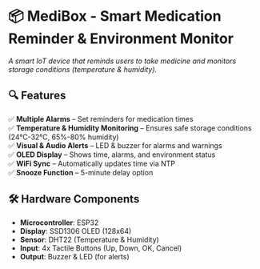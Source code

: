 # 📦 MediBox - Smart Medication Reminder & Environment Monitor

*A smart IoT device that reminds users to take medicine and monitors storage conditions (temperature & humidity).*



## 🔍 Features
✅ **Multiple Alarms** – Set reminders for medication times  
✅ **Temperature & Humidity Monitoring** – Ensures safe storage conditions (24°C-32°C, 65%-80% humidity)  
✅ **Visual & Audio Alerts** – LED & buzzer for alarms and warnings  
✅ **OLED Display** – Shows time, alarms, and environment status  
✅ **WiFi Sync** – Automatically updates time via NTP  
✅ **Snooze Function** – 5-minute delay option  

## 🛠 Hardware Components
- **Microcontroller**: ESP32  
- **Display**: SSD1306 OLED (128x64)  
- **Sensor**: DHT22 (Temperature & Humidity)  
- **Input**: 4x Tactile Buttons (Up, Down, OK, Cancel)  
- **Output**: Buzzer & LED (for alerts)  

